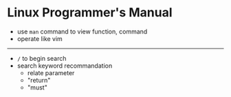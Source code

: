 # Linux Programmer's Manual

- use `man` command to view function, command
- operate like vim

***

- `/` to begin search
- search keyword recommandation
  - relate parameter
  - "return"
  - "must"

